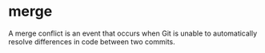 # merge

A merge conflict is an event that occurs when Git is unable to automatically resolve differences in code between two commits.
